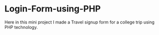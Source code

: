 # Login-Form-using-PHP

Here in this mini project I made a Travel signup form for a college trip using PHP technology.
